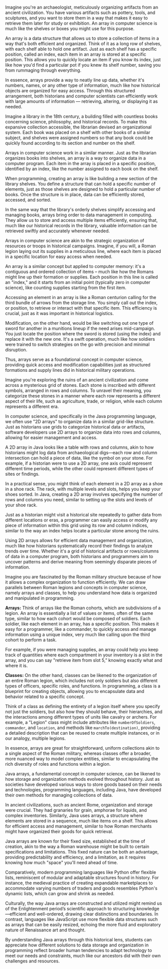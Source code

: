 Imagine you're an archaeologist, meticulously organizing artifacts from an ancient civilization. You have various artifacts such as pottery, tools, and sculptures, and you want to store them in a way that makes it easy to retrieve them later for study or exhibition. An array in computer science is much like the shelves or boxes you might use for this purpose.

An array is a data structure that allows us to store a collection of items in a way that's both efficient and organized. Think of it as a long row of shelves, with each shelf able to hold one artifact. Just as each shelf has a specific position, called an index, each item in an array is stored at a specific position. This allows you to quickly locate an item if you know its index, just like how you'd find a particular pot if you knew its shelf number, saving you from rummaging through everything.

In essence, arrays provide a way to neatly line up data, whether it's numbers, names, or any other type of information, much like how historical objects are organized for easy access. Through this structured arrangement, both historians and computer scientists can efficiently work with large amounts of information — retrieving, altering, or displaying it as needed.

Imagine a library in the 18th century, a building filled with countless books concerning science, philosophy, and historical records. To make this expansive collection accessible, the librarian devised an organizational system. Each book was placed on a shelf with other books of a similar subject, and shelves were assigned numbers so that any book could be quickly found according to its section and number on the shelf.

Arrays in computer science work in a similar manner. Just as the librarian organizes books into shelves, an array is a way to organize data in a computer program. Each item in the array is placed in a specific position, identified by an index, like the number assigned to each book on the shelf.

When programming, creating an array is like building a new section of the library shelves. You define a structure that can hold a specific number of elements, just as those shelves are designed to hold a particular number of books. Once the structure is in place, data can be efficiently stored, accessed, and sorted.

In the same way that the library's orderly shelves simplify accessing and managing books, arrays bring order to data management in computing. They allow us to store and access multiple items efficiently, ensuring that, much like our historical records in the library, valuable information can be retrieved swiftly and accurately whenever needed.

Arrays in computer science are akin to the strategic organization of resources or troops in historical campaigns. Imagine, if you will, a Roman legion laying out its supplies in a meticulous line, where each item is placed in a specific location for easy access when needed.

An array is a similar concept but applied to computer memory: it's a contiguous and ordered collection of items – much like how the Romans might line up their formation or supplies. Each position in this line is called an "index," and it starts from an initial point (typically zero in computer science), like counting supplies starting from the first item.

Accessing an element in an array is like a Roman centurion calling for the third bundle of arrows from the storage line. You simply call out the index, or position, to retrieve or interact with that specific item. This efficiency is crucial, just as it was important in historical logistics.

Modification, on the other hand, would be like switching out one type of sword for another in a munitions lineup if the need arises mid-campaign. You just locate the position where the sword is stored (using the index) and replace it with the new one. It's a swift operation, much like how soldiers were trained to switch strategies on the go with precision and minimal disruption.

Thus, arrays serve as a foundational concept in computer science, providing quick access and modification capabilities just as structured formations and supply lines did in historical military operations.

Imagine you're exploring the ruins of an ancient civilization and come across a mysterious grid of stones. Each stone is inscribed with different symbols, arranged in rows and columns. To unravel their meaning, you categorize these stones in a manner where each row represents a different aspect of their life, such as agriculture, trade, or religion, while each column represents a different era.

In computer science, and specifically in the Java programming language, we often use "2D arrays" to organize data in a similar grid-like structure. Just as historians use grids to categorize historical data or artifacts, software developers use 2D arrays to organize data into rows and columns, allowing for easier management and access.

A 2D array in Java looks like a table with rows and columns, akin to how historians might log data from archaeological digs—each row and column intersection can hold a piece of data, like the symbol on your stone. For example, if a historian were to use a 2D array, one axis could represent different time periods, while the other could represent different types of sites or findings.

In a practical sense, you might think of each element in a 2D array as a shoe in a shoe rack. The rack, with multiple levels and slots, helps you keep your shoes sorted. In Java, creating a 2D array involves specifying the number of rows and columns you need, similar to setting up the slots and levels of your shoe rack.

Just as a historian might visit a historical site repeatedly to gather data from different locations or eras, a programmer can easily access or modify any piece of information within this grid using its row and column indices, similar to the way an index helps locate a particular stone among the ruins.

Using 2D arrays allows for efficient data management and organization, much like how historians systematically record their findings to analyze trends over time. Whether it's a grid of historical artifacts or rows/columns of data in a computer program, both historians and programmers aim to uncover patterns and derive meaning from seemingly disparate pieces of information.

Imagine you are fascinated by the Roman military structure because of how it allows a complex organization to function efficiently. We can draw parallels between Roman legions and concepts in computer science, namely arrays and classes, to help you understand how data is organized and manipulated in programming.

**Arrays:** Think of arrays like the Roman cohorts, which are subdivisions of a legion. An array is essentially a list of values or items, often of the same type, similar to how each cohort would be composed of soldiers. Each soldier, like each element in an array, has a specific position. This makes it easy for a programmer, like a commander, to quickly access and manage information using a unique index, very much like calling upon the third cohort to perform a task.

For example, if you were managing supplies, an array could help you keep track of quantities where each compartment in your inventory is a slot in the array, and you can say "retrieve item from slot 5,” knowing exactly what and where it is.

**Classes:** On the other hand, classes can be likened to the organization of an entire Roman legion, which includes not only soldiers but also different types of officers, specific roles, and functions. In programming, a class is a blueprint for creating objects, allowing you to encapsulate data and behavior related to a specific concept.

Think of a class as defining the entirety of a legion itself where you specify not just the soldiers, but also how they should behave, their hierarchies, and the interactions among different types of units like cavalry or archers. For example, a "Legion" class might include attributes like `numberOfSoldiers`, `commander`, and `location`, and methods like `marchTo(destination)`, providing a detailed description that can be reused to create multiple instances, or in our analogy, multiple legions.

In essence, arrays are great for straightforward, uniform collections akin to a single aspect of the Roman military, whereas classes offer a broader, more nuanced way to model complex entities, similar to encapsulating the rich diversity of roles and functions within a legion.

Java arrays, a fundamental concept in computer science, can be likened to how storage and organization methods evolved throughout history. Just as societies have developed various ways to store goods based on their needs and technologies, programming languages, including Java, have developed their own methods for managing collections of data.

In ancient civilizations, such as ancient Rome, organization and storage were crucial. They had granaries for grain, amphorae for liquids, and complex inventories. Similarly, Java uses arrays, a structure where elements are stored in a sequence, much like items on a shelf. This allows for efficient access and management, similar to how Roman merchants might have organized their goods for quick retrieval.

Java arrays are known for their fixed size, established at the time of creation, akin to the way a Roman warehouse might be built to certain specifications and limitations. This fixed nature can be both an advantage, providing predictability and efficiency, and a limitation, as it requires knowing how much "space" you'll need ahead of time.

Comparatively, modern programming languages like Python offer flexible lists, reminiscent of modular and adaptable structures found in history. For instance, the medieval practice of creating expandable marketplaces to accommodate varying numbers of traders and goods resembles Python's dynamic lists, which can grow and shrink as needed.

Culturally, the way Java arrays are constructed and utilized might remind us of the Enlightenment period’s scientific approach to structuring knowledge—efficient and well-ordered, drawing clear distinctions and boundaries. In contrast, languages like JavaScript use more flexible data structures such as arrays that can be easily resized, echoing the more fluid and exploratory nature of Renaissance art and thought.

By understanding Java arrays through this historical lens, students can appreciate how different solutions to data storage and organization in programming reflect broader human tendencies to adapt technology to meet our needs and constraints, much like our ancestors did with their own challenges and resources.